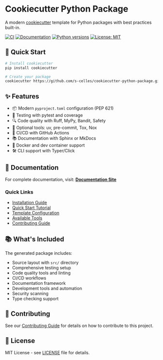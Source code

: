 # Cookiecutter Python Package

A modern [cookiecutter](https://github.com/cookiecutter/cookiecutter) template for Python packages with best practices built-in.

[![CI](https://github.com/s-celles/cookiecutter-python-package/actions/workflows/test.yml/badge.svg)](https://github.com/s-celles/cookiecutter-python-package/actions/workflows/test.yml)
[![Documentation](https://github.com/s-celles/cookiecutter-python-package/actions/workflows/docs.yml/badge.svg)](https://s-celles.github.io/cookiecutter-python-package/)
[![Python versions](https://img.shields.io/badge/python-3.9%2B-blue.svg)](https://www.python.org/downloads/)
[![License: MIT](https://img.shields.io/badge/License-MIT-yellow.svg)](https://opensource.org/licenses/MIT)

## 🚀 Quick Start

```bash
# Install cookiecutter
pip install cookiecutter

# Create your package
cookiecutter https://github.com/s-celles/cookiecutter-python-package.git
```

## ✨ Features

- 📦 Modern `pyproject.toml` configuration (PEP 621)
- 🧪 Testing with pytest and coverage
- 🔍 Code quality with Ruff, MyPy, Bandit, Safety
- 🔧 Optional tools: uv, pre-commit, Tox, Nox
- 🚀 CI/CD with GitHub Actions
- 📚 Documentation with Sphinx or MkDocs
- 🐳 Docker and dev container support
- 🛠️ CLI support with Typer/Click

## 📖 Documentation

For complete documentation, visit: **[Documentation Site](https://s-celles.github.io/cookiecutter-python-package)**

### Quick Links

- [Installation Guide](docs/getting-started/installation.md)
- [Quick Start Tutorial](docs/getting-started/quick-start.md)
- [Template Configuration](docs/configuration/template-options.md)
- [Available Tools](docs/tools/overview.md)
- [Contributing Guide](docs/development/contributing.md)

## 📚 What's Included

The generated package includes:

- Source layout with `src/` directory
- Comprehensive testing setup
- Code quality tools and linting
- CI/CD workflows
- Documentation framework
- Development tools and automation
- Security scanning
- Type checking support

## 🤝 Contributing

See our [Contributing Guide](docs/development/contributing.md) for details on how to contribute to this project.

## 📝 License

MIT License - see [LICENSE](LICENSE) file for details.
